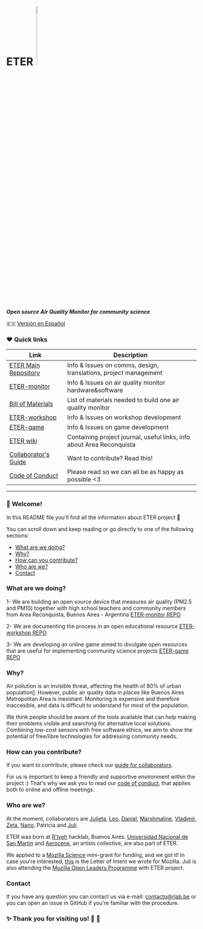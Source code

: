 # ETER <img src="https://github.com/rlyehlab/ETER/blob/master/general/design/icono.svg" width=3% height=20%>  
***Open source Air Quality Monitor for community science***

:es: [Versión en Español](_ES/README_ES)

### :heart: Quick links

|Link|Description|
|-----|------|
|[ETER Main Repository](https://github.com/rlyehlab/eter)|Info & Issues on comms, design, translations, project management
|[ETER-monitor](https://github.com/rlyehlab/eter-monitor)|Info & Issues on air quality monitor hardware&software
|[Bill of Materials](https://github.com/rlyehlab/eter-monitor/blob/master/doc/BillOfMaterials.md)| List of materials needed to build one air quality monitor
|[ETER-workshop](https://github.com/rlyehlab/eter-workshop)| Info & Issues on workshop development
|[ETER-game](https://github.com/rlyehlab/eter-game)| Info & Issues on game development
|[ETER wiki](https://github.com/rlyehlab/ETER/wiki)| Containing project journal, useful links, info about Area Reconquista
|[Collaborator's Guide](CONTRIBUTING.md)| Want to contribute? Read this!
|[Code of Conduct](CODE_OF_CONDUCT.md)| Please read so we can all be as happy as possible <3

*** 
### :tada: Welcome!

In this README file you'll find all the information about ETER project :raised_hands:

You can scroll down and keep reading or go directly to one of the following sections:

* [What are we doing?](#what-are-we-doing)
* [Why?](#why)
* [How can you contribute?](#how-can-you-contribute)
* [Who are we?](#who-are-we)
* [Contact](#contact)


### What are we doing?

1- We are building an open source device that measures air quality (PM2.5 and PM10) together with high school teachers and community members from Area Reconquista, Buenos Aires - Argentina [ETER-monitor REPO](https://github.com/rlyehlab/eter-monitor)

2- We are documenting the process in an open educational resource [ETER-workshop REPO](https://github.com/rlyehlab/eter-workshop)

3- We are developing an online game aimed to divulgate open resources that are useful for implementing community science projects [ETER-game REPO](https://github.com/rlyehlab/eter-game)

### Why? 
Air pollution is an invisible threat, affecting the health of 80% of urban population[1](http://breathelife2030.org/). However, public air quality data in places like Buenos Aires Metropolitan Area is inexistant. Monitoring is expensive and therefore inaccesible, and data is difficult to understand for most of the population.

We think people should be aware of the tools available that can help making their problems visible and searching for alternative local solutions. Combining low-cost sensors with free software ethics, we aim to show the potential of free/libre technologies for addressing community needs.

### How can you contribute?
If you want to contribute, please check our [guide for collaborators](CONTRIBUTING.md). 

For us is important to keep a friendly and supportive environment within the project :) That's why we ask you to read our [code of conduct](CODE_OF_CONDUCT.md), that applies both to online and offline meetings.

### Who are we?
At the moment, collaborators are [Julieta](https://twitter.com/yelomba), [Leo](https://github.com/lmaddio), [Daniel](https://github.com/Danieldaza), [Marshmaline](https://github.com/Marshmaline), [Vladimir](https://github.com/vladimirAvilaProsser), [Zeta](https://github.com/z37a), [Nano](https://github.com/nanocastro), Patricia and [Juli](https://github.com/thessaly).

ETER was born at [R'lyeh](https://wiki.rlab.be) hacklab, Buenos Aires. [Universidad Nacional de San Martín](http://www.unsam.edu.ar/) and [Aerocene](http://aerocene.org/), an artists collective, are also part of ETER.

We applied to a [Mozilla Science](https://science.mozilla.org/) mini-grant for funding, and we got it! In case you're interested, [this](https://github.com/rlyehlab/eter/blob/master/financiamiento/letter_of_intent.md) is the Letter of Intent we wrote for Mozilla. Juli is also attending the [Mozilla Open Leaders Programme](https://mozilla.github.io/leadership-training/round-5/projects/#cohort-d) with ETER project. 

### Contact
If you have any question you can contact us via e-mail: <contacto@rlab.be> or you can open an issue in GitHub if you're familiar with the procedure.

### :sparkles: Thank you for visiting us! :star2: :sparkling_heart:
